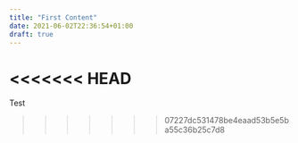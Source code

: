```yaml
---
title: "First Content"
date: 2021-06-02T22:36:54+01:00
draft: true
---
```


<<<<<<< HEAD
=======
Test
>>>>>>> 07227dc531478be4eaad53b5e5ba55c36b25c7d8
